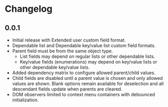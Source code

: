 # Changelog

## 0.0.1

* Initial release with Extended user custom field format.
* Dependable list and Dependable key/value list custom field formats.
* Parent field must be from the same object type.
  * List fields may depend on regular lists or other dependable lists.
  * Key/value fields (enumerations) may depend on key/value lists or other dependable key/value lists.
* Added dependency matrix to configure allowed parent/child values.
* Child fields are disabled until a parent value is chosen and only allowed
  values are shown. Blank options remain available for deselection and all
  descendant fields update when parents are cleared.
* DOM observers limited to context menu containers with debounced initialization.


